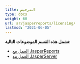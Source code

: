 ```yaml
---
title: الترخيص
type: docs
weight: 60
url: ar/jasperreports/licensing/
lastmod: "2021-06-05"
---
```


**تشمل هذه القسم الموضوعات التالية:**

- [العمل مع JasperReports](/pdf/jasperreports/working-with-jasperreports/)
- [العمل مع JasperServer](/pdf/jasperreports/working-with-jasperserver/)
```